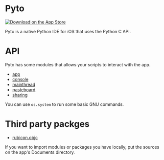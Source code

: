 # Pyto

[![Download on the App Store](https://pisth.github.io/appstorebadge.svg)](https://itunes.apple.com/us/app/pyto-python-ide/id1436650069?l=fr&ls=1&mt=8)

Pyto is a native Python IDE for iOS that uses the Python C API.

# API

Pyto has some modules that allows your scripts to interact with the app.

- [app](App)
- [console](Console)
- [mainthread](MainThread)
- [pasteboard](Pasteboard)
- [sharing](Sharing)

You can use `os.system` to run some basic GNU commands.

# Third party packges

- [rubicon.objc](https://github.com/pybee/rubicon-objc)

If you want to import modules or packages you have locally, put the sources on the app's Documents directory.
